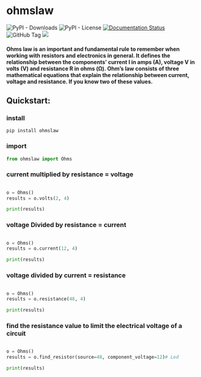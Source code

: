 # ohmslaw

![PyPI - Downloads](https://img.shields.io/pypi/dm/ohmslaw)
![PyPI - License](https://img.shields.io/pypi/l/ohmslaw)
[![Documentation Status](https://readthedocs.org/projects/ohmslaw/badge/?version=latest)](https://ohmslaw.readthedocs.io/en/latest/?badge=latest)
![GitHub Tag](https://img.shields.io/github/v/tag/JuanBindez/ohmslaw?include_prereleases&link=https%3A%2F%2Fgithub.com%2FJuanBindez%2Fohmslaw%2Ftags)
<a href="https://pypi.org/project/ohmslaw/"><img src="https://img.shields.io/pypi/v/ohmslaw" /></a>


#### Ohms law is an important and fundamental rule to remember when working with resistors and electronics in general. It defines the relationship between the components’ current I in amps (A), voltage V in volts (V) and resistance R in ohms (Ω). Ohm’s law consists of three mathematical equations that explain the relationship between current, voltage and resistance. If you know two of these values.

## Quickstart:

### install

    pip install ohmslaw

### import

```python
from ohmslaw import Ohms
```

### current multiplied by resistance = voltage

```python

o = Ohms()
results = o.volts(2, 4)

print(results)

```

### voltage Divided by resistance = current

```python

o = Ohms()
results = o.current(12, 4)

print(results)

```

### voltage divided by current = resistance

```python

o = Ohms()
results = o.resistance(48, 4)

print(results)

```

### find the resistance value to limit the electrical voltage of a circuit

```python

o = Ohms()
results = o.find_resistor(source=48, component_voltage=12)# Led

print(results)

```
